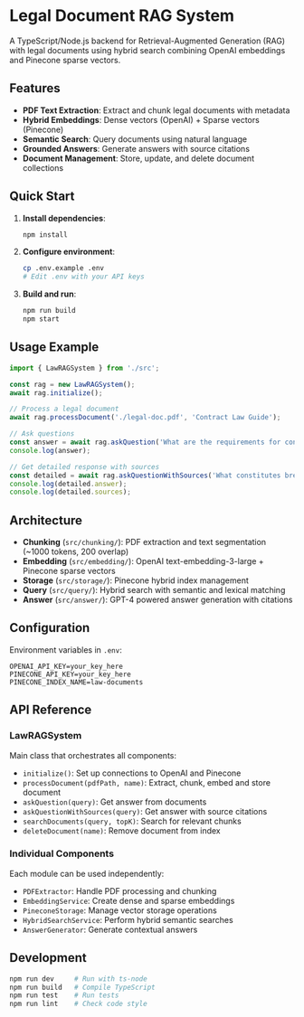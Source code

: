 # Legal Document RAG System

A TypeScript/Node.js backend for Retrieval-Augmented Generation (RAG) with legal documents using hybrid search combining OpenAI embeddings and Pinecone sparse vectors.

## Features

- **PDF Text Extraction**: Extract and chunk legal documents with metadata
- **Hybrid Embeddings**: Dense vectors (OpenAI) + Sparse vectors (Pinecone)
- **Semantic Search**: Query documents using natural language
- **Grounded Answers**: Generate answers with source citations
- **Document Management**: Store, update, and delete document collections

## Quick Start

1. **Install dependencies**:
   ```bash
   npm install
   ```

2. **Configure environment**:
   ```bash
   cp .env.example .env
   # Edit .env with your API keys
   ```

3. **Build and run**:
   ```bash
   npm run build
   npm start
   ```

## Usage Example

```typescript
import { LawRAGSystem } from './src';

const rag = new LawRAGSystem();
await rag.initialize();

// Process a legal document
await rag.processDocument('./legal-doc.pdf', 'Contract Law Guide');

// Ask questions
const answer = await rag.askQuestion('What are the requirements for contract formation?');
console.log(answer);

// Get detailed response with sources
const detailed = await rag.askQuestionWithSources('What constitutes breach of contract?');
console.log(detailed.answer);
console.log(detailed.sources);
```

## Architecture

- **Chunking** (`src/chunking/`): PDF extraction and text segmentation (~1000 tokens, 200 overlap)
- **Embedding** (`src/embedding/`): OpenAI text-embedding-3-large + Pinecone sparse vectors
- **Storage** (`src/storage/`): Pinecone hybrid index management
- **Query** (`src/query/`): Hybrid search with semantic and lexical matching
- **Answer** (`src/answer/`): GPT-4 powered answer generation with citations

## Configuration

Environment variables in `.env`:

```env
OPENAI_API_KEY=your_key_here
PINECONE_API_KEY=your_key_here
PINECONE_INDEX_NAME=law-documents
```

## API Reference

### LawRAGSystem

Main class that orchestrates all components:

- `initialize()`: Set up connections to OpenAI and Pinecone
- `processDocument(pdfPath, name)`: Extract, chunk, embed and store document
- `askQuestion(query)`: Get answer from documents
- `askQuestionWithSources(query)`: Get answer with source citations
- `searchDocuments(query, topK)`: Search for relevant chunks
- `deleteDocument(name)`: Remove document from index

### Individual Components

Each module can be used independently:
- `PDFExtractor`: Handle PDF processing and chunking
- `EmbeddingService`: Create dense and sparse embeddings
- `PineconeStorage`: Manage vector storage operations
- `HybridSearchService`: Perform hybrid semantic searches
- `AnswerGenerator`: Generate contextual answers

## Development

```bash
npm run dev     # Run with ts-node
npm run build   # Compile TypeScript
npm run test    # Run tests
npm run lint    # Check code style
```